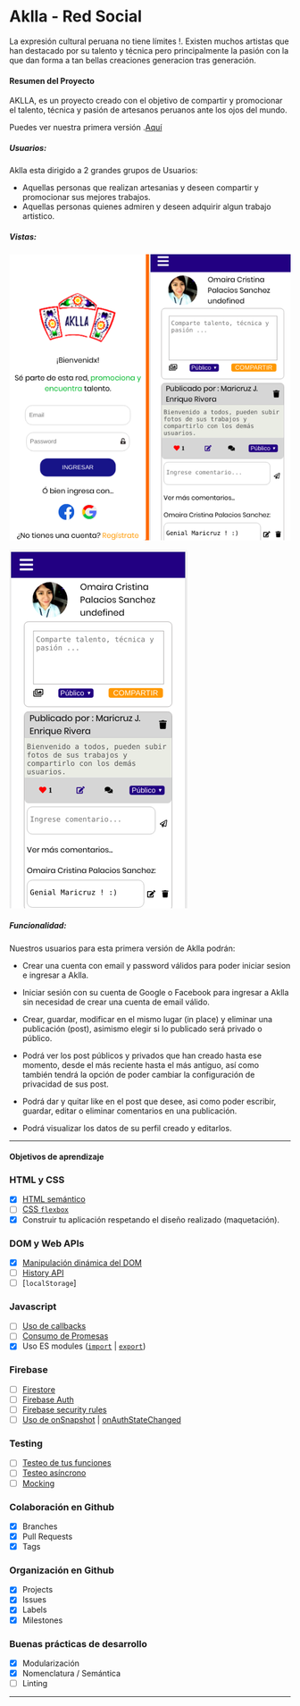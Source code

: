 # Aklla - Red Social 

La expresión cultural peruana no tiene límites !. Existen muchos artistas que han destacado por su talento y técnica pero principalmente la pasión con la que dan forma a tan bellas creaciones  generacion tras generación.

#### Resumen del Proyecto

AKLLA, es un proyecto creado con el objetivo de compartir y promocionar el talento, técnica y pasión de artesanos peruanos ante los ojos del mundo.

Puedes ver nuestra primera versión .[Aquí](https://firebase.google.com/docs/firestore)

##### Usuarios:

Aklla esta dirigido a 2 grandes grupos de Usuarios:
- Aquellas personas que realizan artesanias y deseen compartir y promocionar sus mejores trabajos.
- Aquellas personas quienes admiren y deseen adquirir algun trabajo artistico.

##### Vistas:

![mobile-login](https://github.com/omairapalacios/LIM011-fe-social-network/blob/omaira/src/img/mobile-login.png)

![mobile-home](https://github.com/omairapalacios/LIM011-fe-social-network/blob/omaira/src/img/mobile-home.png)

##### Funcionalidad:

Nuestros usuarios para esta primera versión de Aklla podrán:

* Crear una cuenta con email y password válidos para poder iniciar sesion e ingresar a Aklla.

* Iniciar sesión con su cuenta de Google o Facebook para ingresar a Aklla sin necesidad de crear una cuenta de email válido.

* Crear, guardar, modificar en el mismo lugar (in place) y eliminar una publicación (post), asimismo elegir si lo publicado será privado o público.

* Podrá ver los post públicos y privados que han creado hasta ese momento, desde el más reciente hasta el más antiguo, así como también tendrá la opción de poder cambiar la configuración de privacidad de sus post.

* Podrá dar y quitar like en el post que desee, asi como poder escribir, guardar, editar o eliminar comentarios en una publicación.

* Podrá visualizar los datos de su perfil creado y editarlos.

***

####  Objetivos de aprendizaje

### HTML y CSS

* [x] [HTML semántico](https://developer.mozilla.org/en-US/docs/Glossary/Semantics#Semantics_in_HTML)
* [ ] [CSS `flexbox`](https://css-tricks.com/snippets/css/a-guide-to-flexbox/)
* [x] Construir tu aplicación respetando el diseño realizado (maquetación).

### DOM y Web APIs

* [x] [Manipulación dinámica del DOM](https://developer.mozilla.org/es/docs/Referencia_DOM_de_Gecko/Introducci%C3%B3n)
* [ ] [History API](https://developer.mozilla.org/es/docs/DOM/Manipulando_el_historial_del_navegador)
* [ ] [`localStorage`]

### Javascript

* [ ] [Uso de callbacks](https://developer.mozilla.org/es/docs/Glossary/Callback_function)
* [ ] [Consumo de Promesas](https://scotch.io/tutorials/javascript-promises-for-dummies#toc-consuming-promises)
* [x] Uso ES modules
([`import`](https://developer.mozilla.org/en-US/docs/Web/JavaScript/Reference/Statements/import)
| [`export`](https://developer.mozilla.org/en-US/docs/Web/JavaScript/Reference/Statements/export))

### Firebase

* [ ] [Firestore](https://firebase.google.com/docs/firestore)
* [ ] [Firebase Auth](https://firebase.google.com/docs/auth/web/start)
* [ ] [Firebase security rules](https://firebase.google.com/docs/rules)
* [ ] [Uso de onSnapshot](https://firebase.google.com/docs/firestore/query-data/listen)
| [onAuthStateChanged](https://firebase.google.com/docs/auth/web/start#set_an_authentication_state_observer_and_get_user_data)

### Testing

* [ ] [Testeo de tus funciones](https://jestjs.io/docs/es-ES/getting-started)
* [ ] [Testeo asíncrono](https://jestjs.io/docs/es-ES/asynchronous)
* [ ] [Mocking](https://jestjs.io/docs/es-ES/manual-mocks)

### Colaboración en Github

* [x] Branches
* [x] Pull Requests
* [x] Tags

### Organización en Github

* [x] Projects
* [x] Issues
* [x] Labels
* [x] Milestones

### Buenas prácticas de desarrollo

* [x] Modularización
* [x] Nomenclatura / Semántica
* [ ] Linting

***

